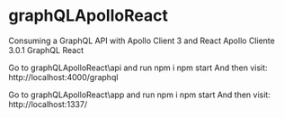 # graphQLApolloReact
Consuming a GraphQL API with Apollo Client 3 and React
Apollo Cliente 3.0.1
GraphQL 
React

Go to graphQLApolloReact\api and run 
npm i 
npm start
And then visit:
http://localhost:4000/graphql

Go to graphQLApolloReact\app and run 
npm i 
npm start
And then visit:
http://localhost:1337/

